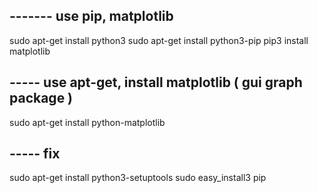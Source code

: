 
## ------- use pip, matplotlib
sudo apt-get install python3
sudo apt-get install python3-pip
pip3 install matplotlib

## ----- use apt-get,   install matplotlib  ( gui graph package )
sudo apt-get install python-matplotlib

## ----- fix
sudo apt-get install python3-setuptools
sudo easy_install3 pip